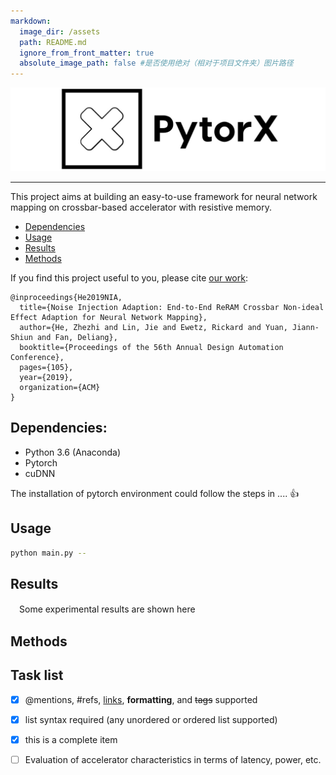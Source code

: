 ```yaml
---
markdown:
  image_dir: /assets
  path: README.md
  ignore_from_front_matter: true
  absolute_image_path: false #是否使用绝对（相对于项目文件夹）图片路径
---
```


![PyTorch Logo](./imgs/pytorx_logo3.jpeg)<!-- .element height="50%" width="50%" -->

--------------------------------------------------------------------------------

This project aims at building an easy-to-use framework for neural network mapping on crossbar-based accelerator with resistive memory.

- [Dependencies](#Dependencies)
- [Usage](#Usage)
- [Results](#Results)
- [Methods](#Methods)


If you find this project useful to you, please cite [our work](https://arxiv.org/abs/1807.07948):
```
@inproceedings{He2019NIA,
  title={Noise Injection Adaption: End-to-End ReRAM Crossbar Non-ideal Effect Adaption for Neural Network Mapping},
  author={He, Zhezhi and Lin, Jie and Ewetz, Rickard and Yuan, Jiann-Shiun and Fan, Deliang},
  booktitle={Proceedings of the 56th Annual Design Automation Conference},
  pages={105},
  year={2019},
  organization={ACM}
}
```
## Dependencies:

* Python 3.6 (Anaconda)
* Pytorch 
* cuDNN 

The installation of pytorch environment could follow the steps in .... :+1:

## Usage

```bash {.line-numbers}
python main.py --
```

## Results

　Some experimental results are shown here

## Methods

## Task list
- [x] @mentions, #refs, [links](), **formatting**, and <del>tags</del> supported
- [x] list syntax required (any unordered or ordered list supported)
- [x] this is a complete item
- [ ] Evaluation of accelerator characteristics in terms of latency, power, etc.

